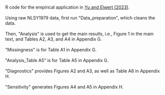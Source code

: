 
R code for the empirical application in [Yu and Elwert (2023)](https://arxiv.org/abs/2306.16591). <br /><br />
Using raw NLSY1979 data, first run "Data_preparation", which cleans the data. <br /><br />
Then, "Analysis" is used to get the main results, i.e., Figure 1 in the main text, and Tables A2, A3, and A4 in Appendix G.  <br /> <br />
"Missingness" is for Table A1 in Appendix G. <br /> <br />
"Analysis_Table A5" is for Table A5 in Appendix G. <br /> <br />
"Diagnostics" provides Figures A2 and A3, as well as Table A6 in Appendix H. <br /> <br />
"Sensitivity" generates Figures A4 and A5 in Appendix H.
